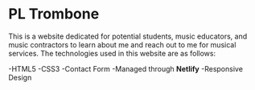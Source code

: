 # PL Trombone

This is a  website dedicated for potential students, music educators, and music contractors to learn about me and reach out to me for musical services. The technologies used in this website are as follows:

-HTML5
-CSS3
-Contact Form
 -Managed through **Netlify**
-Responsive Design


 
